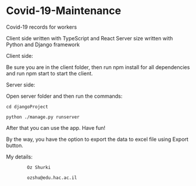 # Covid-19-Maintenance

Covid-19 records for workers

Client side written with TypeScript and React
Server size written with Python and Django framework

Client side:

  Be sure you are in the client folder, then run npm install for all dependencies and run npm start to start the client.
  
Server side:

  Open server folder and then run the commands:

    cd djangoProject
 
    python ./manage.py runserver
  
  
  
After that you can use the app. Have fun!

By the way, you have the option to export the data to excel file using Export button.


My details:

            Oz Shurki

            ozshu@edu.hac.ac.il

